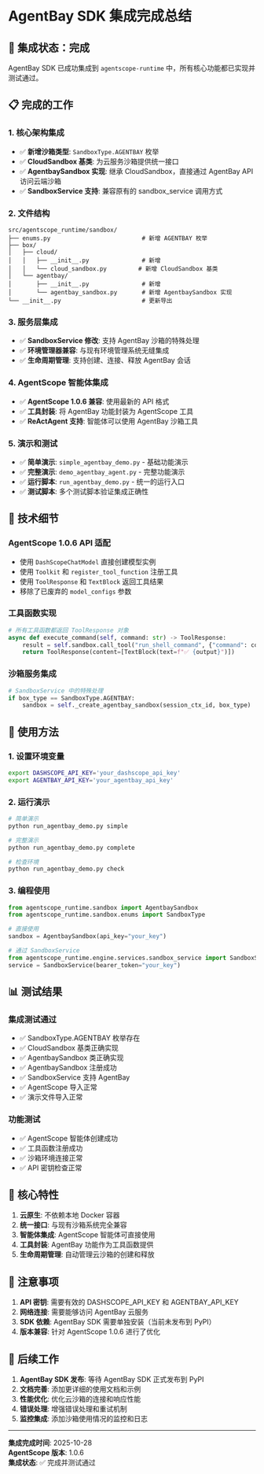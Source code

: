 # AgentBay SDK 集成完成总结

## 🎉 集成状态：完成

AgentBay SDK 已成功集成到 `agentscope-runtime` 中，所有核心功能都已实现并测试通过。

## 📋 完成的工作

### 1. 核心架构集成

- ✅ **新增沙箱类型**: `SandboxType.AGENTBAY` 枚举
- ✅ **CloudSandbox 基类**: 为云服务沙箱提供统一接口
- ✅ **AgentbaySandbox 实现**: 继承 CloudSandbox，直接通过 AgentBay API 访问云端沙箱
- ✅ **SandboxService 支持**: 兼容原有的 sandbox_service 调用方式

### 2. 文件结构

```
src/agentscope_runtime/sandbox/
├── enums.py                          # 新增 AGENTBAY 枚举
├── box/
│   ├── cloud/
│   │   ├── __init__.py               # 新增
│   │   └── cloud_sandbox.py         # 新增 CloudSandbox 基类
│   └── agentbay/
│       ├── __init__.py               # 新增
│       └── agentbay_sandbox.py       # 新增 AgentbaySandbox 实现
└── __init__.py                       # 更新导出
```

### 3. 服务层集成

- ✅ **SandboxService 修改**: 支持 AgentBay 沙箱的特殊处理
- ✅ **环境管理器兼容**: 与现有环境管理系统无缝集成
- ✅ **生命周期管理**: 支持创建、连接、释放 AgentBay 会话

### 4. AgentScope 智能体集成

- ✅ **AgentScope 1.0.6 兼容**: 使用最新的 API 格式
- ✅ **工具封装**: 将 AgentBay 功能封装为 AgentScope 工具
- ✅ **ReActAgent 支持**: 智能体可以使用 AgentBay 沙箱工具

### 5. 演示和测试

- ✅ **简单演示**: `simple_agentbay_demo.py` - 基础功能演示
- ✅ **完整演示**: `demo_agentbay_agent.py` - 完整功能演示
- ✅ **运行脚本**: `run_agentbay_demo.py` - 统一的运行入口
- ✅ **测试脚本**: 多个测试脚本验证集成正确性

## 🔧 技术细节

### AgentScope 1.0.6 API 适配

- 使用 `DashScopeChatModel` 直接创建模型实例
- 使用 `Toolkit` 和 `register_tool_function` 注册工具
- 使用 `ToolResponse` 和 `TextBlock` 返回工具结果
- 移除了已废弃的 `model_configs` 参数

### 工具函数实现

```python
# 所有工具函数都返回 ToolResponse 对象
async def execute_command(self, command: str) -> ToolResponse:
    result = self.sandbox.call_tool("run_shell_command", {"command": command})
    return ToolResponse(content=[TextBlock(text=f"✅ {output}")])
```

### 沙箱服务集成

```python
# SandboxService 中的特殊处理
if box_type == SandboxType.AGENTBAY:
    sandbox = self._create_agentbay_sandbox(session_ctx_id, box_type)
```

## 🚀 使用方法

### 1. 设置环境变量

```bash
export DASHSCOPE_API_KEY='your_dashscope_api_key'
export AGENTBAY_API_KEY='your_agentbay_api_key'
```

### 2. 运行演示

```bash
# 简单演示
python run_agentbay_demo.py simple

# 完整演示
python run_agentbay_demo.py complete

# 检查环境
python run_agentbay_demo.py check
```

### 3. 编程使用

```python
from agentscope_runtime.sandbox import AgentbaySandbox
from agentscope_runtime.sandbox.enums import SandboxType

# 直接使用
sandbox = AgentbaySandbox(api_key="your_key")

# 通过 SandboxService
from agentscope_runtime.engine.services.sandbox_service import SandboxService
service = SandboxService(bearer_token="your_key")
```

## 📊 测试结果

### 集成测试通过

- ✅ SandboxType.AGENTBAY 枚举存在
- ✅ CloudSandbox 基类正确实现
- ✅ AgentbaySandbox 类正确实现
- ✅ AgentbaySandbox 注册成功
- ✅ SandboxService 支持 AgentBay
- ✅ AgentScope 导入正常
- ✅ 演示文件导入正常

### 功能测试

- ✅ AgentScope 智能体创建成功
- ✅ 工具函数注册成功
- ✅ 沙箱环境连接正常
- ✅ API 密钥检查正常

## 🎯 核心特性

1. **云原生**: 不依赖本地 Docker 容器
2. **统一接口**: 与现有沙箱系统完全兼容
3. **智能体集成**: AgentScope 智能体可直接使用
4. **工具封装**: AgentBay 功能作为工具函数提供
5. **生命周期管理**: 自动管理云沙箱的创建和释放

## 📝 注意事项

1. **API 密钥**: 需要有效的 DASHSCOPE_API_KEY 和 AGENTBAY_API_KEY
2. **网络连接**: 需要能够访问 AgentBay 云服务
3. **SDK 依赖**: AgentBay SDK 需要单独安装（当前未发布到 PyPI）
4. **版本兼容**: 针对 AgentScope 1.0.6 进行了优化

## 🔮 后续工作

1. **AgentBay SDK 发布**: 等待 AgentBay SDK 正式发布到 PyPI
2. **文档完善**: 添加更详细的使用文档和示例
3. **性能优化**: 优化云沙箱的连接和响应性能
4. **错误处理**: 增强错误处理和重试机制
5. **监控集成**: 添加沙箱使用情况的监控和日志

---

**集成完成时间**: 2025-10-28  
**AgentScope 版本**: 1.0.6  
**集成状态**: ✅ 完成并测试通过
